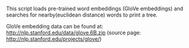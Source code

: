 This script loads pre-trained word embeddings (GloVe embeddings) and searches for nearby(euclidean distance) words to print a tree.

GloVe embedding data can be found at:
http://nlp.stanford.edu/data/glove.6B.zip
(source page: http://nlp.stanford.edu/projects/glove/)
